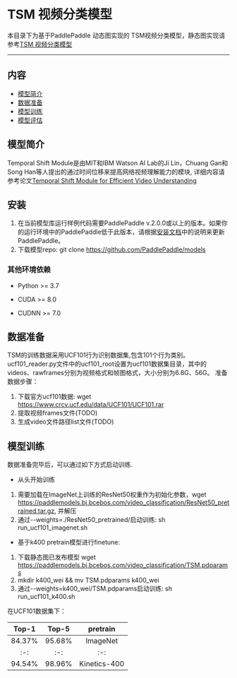 # TSM 视频分类模型

本目录下为基于PaddlePaddle 动态图实现的 TSM视频分类模型，静态图实现请参考[TSM 视频分类模型](https://github.com/PaddlePaddle/models/tree/develop/PaddleCV/PaddleVideo/models/tsm)

---
## 内容

- [模型简介](#模型简介)
- [数据准备](#数据准备)
- [模型训练](#模型训练)
- [模型评估](#模型评估)


## 模型简介

Temporal Shift Module是由MIT和IBM Watson AI Lab的Ji Lin，Chuang Gan和Song Han等人提出的通过时间位移来提高网络视频理解能力的模块, 详细内容请参考论文[Temporal Shift Module for Efficient Video Understanding](https://arxiv.org/abs/1811.08383v1)

## 安装

1. 在当前模型库运行样例代码需要PaddlePaddle v.2.0.0或以上的版本。如果你的运行环境中的PaddlePaddle低于此版本，请根据[安装文档](http://www.paddlepaddle.org/documentation/docs/zh/1.6/beginners_guide/install/index_cn.html)中的说明来更新PaddlePaddle。
2. 下载模型repo: git clone https://github.com/PaddlePaddle/models 

### 其他环境依赖

- Python >= 3.7

- CUDA >= 8.0

- CUDNN >= 7.0


## 数据准备

TSM的训练数据采用UCF101行为识别数据集,包含101个行为类别。
ucf101_reader.py文件中的ucf101_root设置为ucf101数据集目录，其中的videos、rawframes分别为视频格式和帧图格式，大小分别为6.8G、56G。
准备数据步骤：
1. 下载官方ucf101数据: wget https://www.crcv.ucf.edu/data/UCF101/UCF101.rar
2. 提取视频frames文件(TODO)
3. 生成video文件路径list文件(TODO)


## 模型训练

数据准备完毕后，可以通过如下方式启动训练.  

- 从头开始训练

1. 需要加载在ImageNet上训练的ResNet50权重作为初始化参数，wget https://paddlemodels.bj.bcebos.com/video_classification/ResNet50_pretrained.tar.gz, 并解压
2. 通过--weights=./ResNet50_pretrained/启动训练: sh run_ucf101_imagenet.sh

- 基于k400 pretrain模型进行finetune:

1. 下载静态图已发布模型 wget https://paddlemodels.bj.bcebos.com/video_classification/TSM.pdparams 
2. mkdir k400_wei &&  mv TSM.pdparams k400_wei
3. 通过--weights=k400_wei/TSM.pdparams启动训练: sh run_ucf101_k400.sh

在UCF101数据集下：

|Top-1|Top-5|pretrain|
|:-:|:-:|:-:|
|84.37%|95.68%|ImageNet|
|:-:|:-:|:-:|
|94.54%|98.96%|Kinetics-400|

